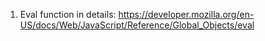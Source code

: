 1. Eval function in details:  https://developer.mozilla.org/en-US/docs/Web/JavaScript/Reference/Global_Objects/eval   
